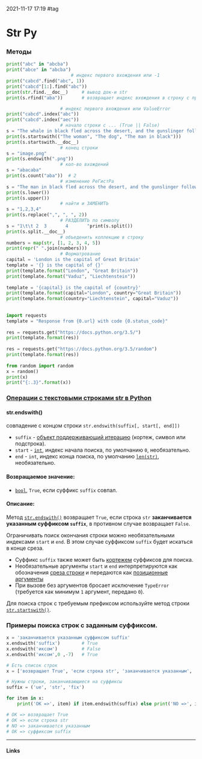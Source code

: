 2021-11-17 17:19
#tag
# Str Py
### Методы
```py
print("abc" in "abcba")  
print("abce" in "abcba")  
						# индекс первого вхождения или -1  
print("cabcd".find("abc", 1))  
print("cabcd"[1:].find("abc"))  
print(str.find.__doc__)		# вывод док-и str
print(s.rfind("aba"))  		# возвращает индекс вхождения в строку с права

					# индекс первого вхождения или ValueError  
print("cabcd".index("abc"))  
print("cabcd".index("aec"))  
					# начало строки с ... (True || False)  
s = "The whale in black fled across the desert, and the gunslinger followed"  
print(s.startswith(("The woman", "The dog", "The man in black")))  
print(s.startswith.__doc__)  
  					# конец строки
s = "image.png"  
print(s.endswith(".png"))  
  					# кол-во вхождений
s = "abacaba"  
print(s.count("aba"))  # 2
  					# изменение РеГистРа
s = "The man in black fled across the desert, and the gunslinger followed"  
print(s.lower())  
print(s.upper())  
					# найти и ЗАМЕНИТЬ  
s = "1,2,3,4"  
print(s.replace(",", ", ", 2))  
					# РАЗДЕЛИТЬ по символу  
s = "1\t\t 2  3       4       "print(s.split())  
print(s.split.__doc__)  
					# объеденить коллекцию в строку  
numbers = map(str, [1, 2, 3, 4, 5])  
print(repr(" ".join(numbers)))  
  					# Форматрование
capital = 'London is the capital of Great Britain'  
template = '{} is the capital of {}'  
print(template.format("London", "Great Britain"))  
print(template.format("Vaduz", "Liechtenstein"))  
  
template = '{capital} is the capital of {country}'  
print(template.format(capital="London", country="Great Britain"))  
print(template.format(country="Liechtenstein", capital="Vaduz"))  
  
  
import requests  
template = "Response from {0.url} with code {0.status_code}"  
  
res = requests.get("https://docs.python.org/3.5/")  
print(template.format(res))  
  
res = requests.get("https://docs.python.org/3.5/random")  
print(template.format(res))  
  
from random import random  
x = random()  
print(x)  
print("{:.3}".format(x))
```
### [Операции с текстовыми строками str в Python](https://docs-python.ru/tutorial/operatsii-tekstovymi-strokami-str-python/)
#### str.endswith()
совпадение с концом строки `str.endswith(suffix[, start[, end]])`
-   `suffix` - [объект поддерживающий итерацию](https://docs-python.ru/tutorial/osnovnye-vstroennye-tipy-python/tip-dannyh-iterator-iterator/ "Тип данных Iterator (итератор).") (кортеж, символ или подстрока).
-   `start` - [`int`](https://docs-python.ru/tutorial/osnovnye-vstroennye-tipy-python/tip-dannyh-int-tselye-chisla/ "Тип данных int, целые числа"), индекс начала поиска, по умолчанию `0`, необязательно.
-   `end` - `int`, индекс конца поиска, по умолчанию [`len(str)`](https://docs-python.ru/tutorial/vstroennye-funktsii-interpretatora-python/funktsija-len/ "Функция len() в Python, считает количество элементов."), необязательно.

#### Возвращаемое значение:

-   [`bool`](https://docs-python.ru/tutorial/osnovnye-vstroennye-tipy-python/bool-logicheskij-tip-dannyh/ "bool, логический тип данных."), `True`, если суффикс `suffix` совпал.

#### Описание:

Метод [`str.endswith()`](https://docs-python.ru/tutorial/operatsii-tekstovymi-strokami-str-python/metod-str-endswith/ "Метод str.endswith() в Python, совпадение с концом строки.") возвращает `True`, если строка `str` **заканчивается указанным суффиксом `suffix`**, в противном случае возвращает `False`.

Ограничивать поиск окончания строки можно необязательными индексами `start` и `end`. В этом случае суффиксом `suffix` будет искаться в конце среза.

-   Суффикс `suffix` также может быть [кортежем](https://docs-python.ru/tutorial/osnovnye-vstroennye-tipy-python/tip-dannyh-tuple-kortezh/ "Тип данных tuple, кортеж") суффиксов для поиска.
-   Необязательные аргументы `start` и `end` интерпретируются как обозначения [среза строки](https://docs-python.ru/tutorial/obschie-operatsii-posledovatelnostjami-list-tuple-str-python/izvlechenie-sreza-sequence-posledovatelnosti/ "Получение среза sequence[i:j] в Python.") и передаются как [позиционные аргументы](https://docs-python.ru/tutorial/opredelenie-funktsij-python/varianty-peredachi-argumentov-funktsiju/ "Варианты передачи аргументов в функцию Python.")
-   При вызове без аргументов бросает исключение `TypeError` (требуется как минимум `1` аргумент, передано `0`).

Для поиска строк с требуемым префиксом используйте метод строки [`str.startswith()`](https://docs-python.ru/tutorial/operatsii-tekstovymi-strokami-str-python/metod-str-startswith/ "Метод str.startswith() в Python, совпадение с началом строки.").

### Примеры поиска строк с заданным суффиксом.
```py
x = 'заканчивается указанным суффиксом suffix'
x.endswith('suffix')		# True
x.endswith('иксом')			# False
x.endswith('иксом',0 ,-7)	# True

# Есть список строк
x = ['возвращает True', 'если строка str', 'заканчивается указанным', 'суффиксом suffix']

# Нужны строки, заканчивающиеся на суффиксы
suffix = ('ue', 'str', 'fix')

for item in x:
    print('OK =>', item) if item.endswith(suffix) else print('NO =>', item)

# OK => возвращает True
# OK => если строка str
# NO => заканчивается указанным
# OK => суффиксом suffix

```
_____________
#### Links
